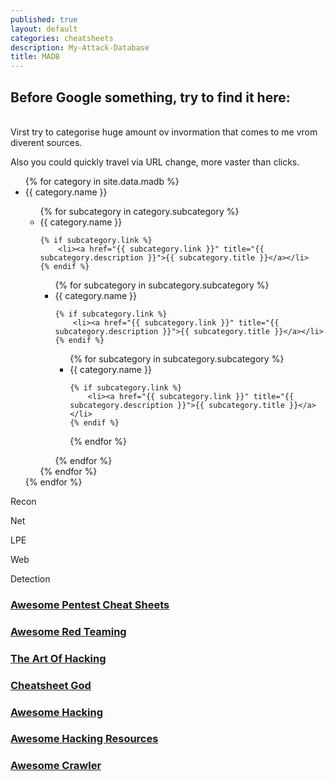 ```yaml
---
published: true
layout: default
categories: cheatsheets
description: My-Attack-Database
title: MADB
---
```

## Before Google something, try to find it here:
<br>
Virst try to categorise huge amount ov invormation that comes to me vrom diverent sources.

Also you could quickly travel via URL change, more vaster than clicks.

<ul> 
{% for category in site.data.madb %}
<li>{{ category.name }}</li>
<ul> 
{% for subcategory in category.subcategory %}
<li>{{ category.name }}</li>

	{% if subcategory.link %}
		<li><a href="{{ subcategory.link }}" title="{{ subcategory.description }}">{{ subcategory.title }}</a></li>
	{% endif %}

<ul> 
{% for subcategory in subcategory.subcategory %}
<li>{{ category.name }}</li>

	{% if subcategory.link %}
		<li><a href="{{ subcategory.link }}" title="{{ subcategory.description }}">{{ subcategory.title }}</a></li>
	{% endif %}
	
<ul> 
{% for subcategory in subcategory.subcategory %}
<li>{{ category.name }}</li>

	{% if subcategory.link %}
		<li><a href="{{ subcategory.link }}" title="{{ subcategory.description }}">{{ subcategory.title }}</a></li>
	{% endif %}


{% endfor %}
</ul> 
{% endfor %}
</ul> 
{% endfor %}
</ul> 
{% endfor %}
</ul> 

Recon

Net

LPE

Web

Detection

### [Awesome Pentest Cheat Sheets](https://github.com/coreb1t/awesome-pentest-cheat-sheets "Awesome Pentest Cheat Sheets")


### [Awesome Red Teaming](https://github.com/yeyintminthuhtut/Awesome-Red-Teaming "Awesome Red Teaming")


### [The Art Of Hacking](https://github.com/The-Art-of-Hacking/h4cker "The Art Of Hacking")

### [Cheatsheet God](https://github.com/OlivierLaflamme/Cheatsheet-God "Cheatsheet God")


### [Awesome Hacking](https://github.com/Hack-with-Github/Awesome-Hacking "Awesome Hacking")

### [Awesome Hacking Resources](https://github.com/vitalysim/Awesome-Hacking-Resources "Awesome Hacking Resources")

### [Awesome Crawler](https://github.com/BruceDone/awesome-crawler "Awesome Crawler")
